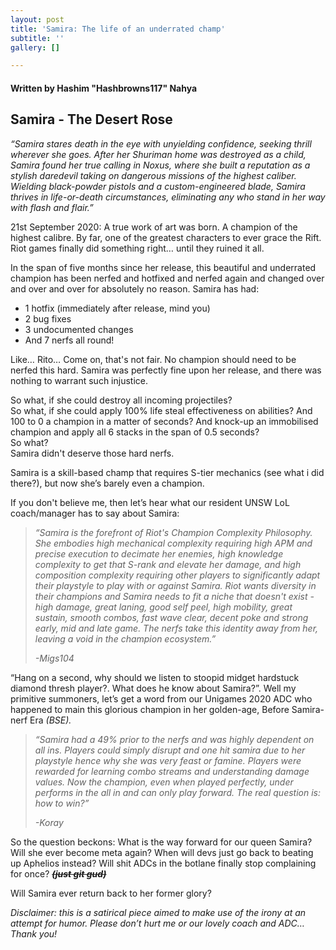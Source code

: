 ```yaml
---
layout: post
title: 'Samira: The life of an underrated champ'
subtitle: ''
gallery: []

---
```

#### Written by Hashim "Hashbrowns117" Nahya

## Samira - The Desert Rose

_“Samira stares death in the eye with unyielding confidence, seeking thrill wherever she goes. After her Shuriman home was destroyed as a child, Samira found her true calling in Noxus, where she built a reputation as a stylish daredevil taking on dangerous missions of the highest caliber. Wielding black-powder pistols and a custom-engineered blade, Samira thrives in life-or-death circumstances, eliminating any who stand in her way with flash and flair.”_

21st September 2020: A true work of art was born. A champion of the highest calibre. By far, one of the greatest characters to ever grace the Rift. Riot games finally did something right… until they ruined it all.

In the span of five months since her release, this beautiful and underrated champion has been nerfed and hotfixed and nerfed again and changed over and over and over for absolutely no reason. Samira has had:

* 1 hotfix (immediately after release, mind you)
* 2 bug fixes
* 3 undocumented changes
* And 7 nerfs all round!

Like… Rito… Come on, that's not fair. No champion should need to be nerfed this hard. Samira was perfectly fine upon her release, and there was nothing to warrant such injustice.

So what, if she could destroy all incoming projectiles?  
So what, if she could apply 100% life steal effectiveness on abilities? And 100 to 0 a champion in a matter of seconds? And knock-up an immobilised champion and apply all 6 stacks in the span of 0.5 seconds?  
So what?  
Samira didn't deserve those hard nerfs.

Samira is a skill-based champ that requires S-tier mechanics (see what i did there?), but now she’s barely even a champion.

If you don't believe me, then let’s hear what our resident UNSW LoL coach/manager has to say about Samira:

> _“Samira is the forefront of Riot's Champion Complexity Philosophy. She embodies high mechanical complexity requiring high APM and precise execution to decimate her enemies, high knowledge complexity to get that S-rank and elevate her damage, and high composition complexity requiring other players to significantly adapt their playstyle to play with or against Samira. Riot wants diversity in their champions and Samira needs to fit a niche that doesn't exist - high damage, great laning, good self peel, high mobility, great sustain, smooth combos, fast wave clear, decent poke and strong early, mid and late game. The nerfs take this identity away from her, leaving a void in the champion ecosystem.”_
>
> _-Migs104_

“Hang on a second, why should we listen to stoopid midget hardstuck diamond thresh player?. What does he know about Samira?”. Well my primitive summoners, let’s get a word from our Unigames 2020 ADC who happened to main this glorious champion in her golden-age, Before Samira-nerf Era _(BSE)._

> _“Samira had a 49% prior to the nerfs and was highly dependent on all ins. Players could simply disrupt and one hit samira due to her playstyle hence why she was very feast or famine. Players were rewarded for learning combo streams and understanding damage values. Now the champion, even when played perfectly, under performs in the all in and can only play forward. The real question is: how to win?”_
>
> _-Koray_

So the question beckons: What is the way forward for our queen Samira? Will she ever become meta again? When will devs just go back to beating up Aphelios instead? Will shit ADCs in the botlane finally stop complaining for once? **_~~(just git gud)~~_**

Will Samira ever return back to her former glory?

_Disclaimer: this is a satirical piece aimed to make use of the irony at an attempt for humor. Please don’t hurt me or our lovely coach and ADC… Thank you!_